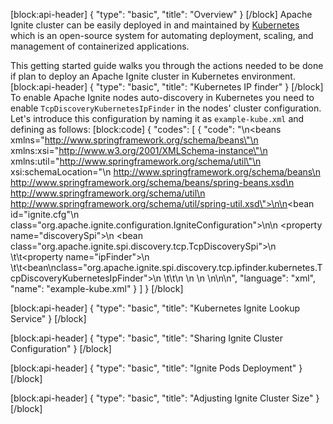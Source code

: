 [block:api-header]
{
  "type": "basic",
  "title": "Overview"
}
[/block]
Apache Ignite cluster can be easily deployed in and maintained by [Kubernetes](https://kubernetes.io) which is an open-source system for automating deployment, scaling, and management of containerized applications.

This getting started guide walks you through the actions needed to be done if plan to deploy an Apache Ignite cluster in Kubernetes environment.
[block:api-header]
{
  "type": "basic",
  "title": "Kubernetes IP finder"
}
[/block]
To enable Apache Ignite nodes auto-discovery in Kubernetes you need to enable `TcpDiscoveryKubernetesIpFinder` in the nodes' cluster configuration. Let's introduce this configuration by naming it as `example-kube.xml` and defining as follows:
[block:code]
{
  "codes": [
    {
      "code": "<?xml version=\"1.0\" encoding=\"UTF-8\"?>\n<beans xmlns=\"http://www.springframework.org/schema/beans\"\n       xmlns:xsi=\"http://www.w3.org/2001/XMLSchema-instance\"\n       xmlns:util=\"http://www.springframework.org/schema/util\"\n       xsi:schemaLocation=\"\n        http://www.springframework.org/schema/beans\n        http://www.springframework.org/schema/beans/spring-beans.xsd\n        http://www.springframework.org/schema/util\n        http://www.springframework.org/schema/util/spring-util.xsd\">\n\n<bean id=\"ignite.cfg\"\n    class=\"org.apache.ignite.configuration.IgniteConfiguration\">\n\n    <property name=\"discoverySpi\">\n        <bean class=\"org.apache.ignite.spi.discovery.tcp.TcpDiscoverySpi\">\n        \t\t<property name=\"ipFinder\">\n            \t\t<bean\nclass=\"org.apache.ignite.spi.discovery.tcp.ipfinder.kubernetes.TcpDiscoveryKubernetesIpFinder\">\n            \t\t</bean>\n            </property>\n        </bean>\n    </property>\n</bean>\n</beans>\n",
      "language": "xml",
      "name": "example-kube.xml"
    }
  ]
}
[/block]

[block:api-header]
{
  "type": "basic",
  "title": "Kubernetes Ignite Lookup Service"
}
[/block]

[block:api-header]
{
  "type": "basic",
  "title": "Sharing Ignite Cluster Configuration"
}
[/block]

[block:api-header]
{
  "type": "basic",
  "title": "Ignite Pods Deployment"
}
[/block]

[block:api-header]
{
  "type": "basic",
  "title": "Adjusting Ignite Cluster Size"
}
[/block]